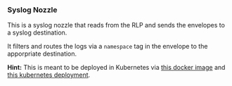 ### Syslog Nozzle

This is a syslog nozzle that reads from the RLP and sends the envelopes to a
syslog destination.

It filters and routes the logs via a `namespace` tag in the envelope to the
apporpriate destination.

__Hint:__ This is meant to be deployed in Kubernetes via [this docker
image][syslog-nozzle-docker-image] and [this kubernetes
deployment][syslog-nozzle-deployment].



[syslog-nozzle-docker-image]: https://github.com/cloudfoundry/loggregator-ci/blob/master/docker-images/syslog-nozzle/Dockerfile
[syslog-nozzle-deployment]: https://github.com/cloudfoundry-incubator/loggregator-k8s-deployment/blob/master/optional/deployments/syslog-nozzle.yml

